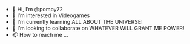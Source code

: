 - 👋 Hi, I’m @pompy72
- 👀 I’m interested in Videogames
- 🌱 I’m currently learning ALL ABOUT THE UNIVERSE!
- 💞️ I’m looking to collaborate on WHATEVER WILL GRANT ME POWER!
- 📫 How to reach me ...

<!---
pompy72/pompy72 is a ✨ special ✨ repository because its `README.md` (this file) appears on your GitHub profile.
You can click the Preview link to take a look at your changes.
--->
